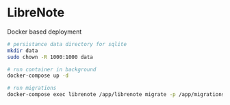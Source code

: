 # LibreNote

Docker based deployment

```bash
# persistance data directory for sqlite
mkdir data
sudo chown -R 1000:1000 data

# run container in background
docker-compose up -d

# run migrations
docker-compose exec librenote /app/librenote migrate -p /app/migrations up
```
